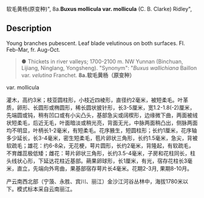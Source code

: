 软毛黄杨(原变种)",
8a.**Buxus mollicula var. mollicula** (C. B. Clarke) Ridley",

## Description
Young branches pubescent. Leaf blade velutinous on both surfaces. Fl. Feb-Mar, fr. Aug-Oct.

> ● Thickets in river valleys; 1700-2100 m. NW Yunnan (Binchuan, Lijiang, Ninglang, Yongsheng).
  "Synonym": "*Buxus wallichiana* Baillon var. *velutina* Franchet.
**8a.软毛黄杨（原变种）**

var. mollicula

灌木，高约3米；枝亚圆柱形，小枝近四棱形，直径约2毫米，被短柔毛。叶革质，卵形、长圆形或椭圆形，稀长圆状披针形，长3-5厘米，宽1.2-1.8(-2)厘米，先端圆或钝，稍有凹口或有小尖凸头，基部急尖或阔楔形，边缘微下曲，两面被绒状短柔毛，后近无毛，叶面暗淡或稍光亮，背面无光，中脉两面稍凸出，侧脉两面均不明显，叶柄长1-2毫米，有短柔毛。花序腋生，短圆柱形；长约1厘米，花序轴多少延长，长3-4毫米，密生短柔毛，苞片卵状三角形，长约1.5毫米，急尖，背被软疏毛；雄花：约6-8朵，无花梗，萼片圆形，长约2毫米，背隆起，有软疏毛，不育雌蕊极低矮；雌花：萼片卵状三角形，长约3.5-4毫米，子房和花柱同长，柱头线状心形，下延达花柱近基部。蒴果卵球形，长1厘米，有光，宿存花柱长3毫米，直立，先端向外弯曲，果基部宿存萼片长4毫米。花期2-3月, 果期8-10月。

产云南西北部（宁蒗、永胜、宾川、丽江）金沙江河谷丛林中，海拔1780米以下。模式标本采自云南丽江。
